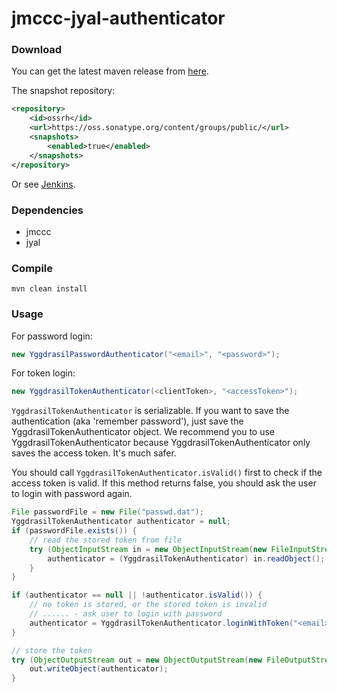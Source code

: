 # jmccc-jyal-authenticator

### Download
You can get the latest maven release from [here](https://search.maven.org/#search|ga|1|g%3A%22com.github.to2mbn%22%20a%3A%22jmccc-jyal-authenticator%22).

The snapshot repository:
```xml
<repository>
	<id>ossrh</id>
	<url>https://oss.sonatype.org/content/groups/public/</url>
	<snapshots>
		<enabled>true</enabled>
	</snapshots>
</repository>
```
Or see [Jenkins](http://ci.infinity-studio.org/job/jmccc-jyal-authenticator/).

### Dependencies
* jmccc
* jyal

### Compile
```
mvn clean install
```

### Usage
For password login:
```java
new YggdrasilPasswordAuthenticator("<email>", "<password>");
```
<p/>

For token login:
```java
new YggdrasilTokenAuthenticator(<clientToken>, "<accessToken>");
```
<p/>

`YggdrasilTokenAuthenticator` is serializable. If you want to save the authentication (aka 'remember password'),
just save the YggdrasilTokenAuthenticator object.
We recommend you to use YggdrasilTokenAuthenticator because YggdrasilTokenAuthenticator only saves the access token.
It's much safer.

You should call `YggdrasilTokenAuthenticator.isValid()` first to check if the access token is valid.
If this method returns false, you should ask the user to login with password again.

```java
File passwordFile = new File("passwd.dat");
YggdrasilTokenAuthenticator authenticator = null;
if (passwordFile.exists()) {
	// read the stored token from file
	try (ObjectInputStream in = new ObjectInputStream(new FileInputStream(passwordFile))) {
		authenticator = (YggdrasilTokenAuthenticator) in.readObject();
	}
}

if (authenticator == null || !authenticator.isValid()) {
	// no token is stored, or the stored token is invalid
	// ...... - ask user to login with password
	authenticator = YggdrasilTokenAuthenticator.loginWithToken("<email>", "<password>");
}

// store the token
try (ObjectOutputStream out = new ObjectOutputStream(new FileOutputStream(passwordFile))) {
	out.writeObject(authenticator);
}
```

